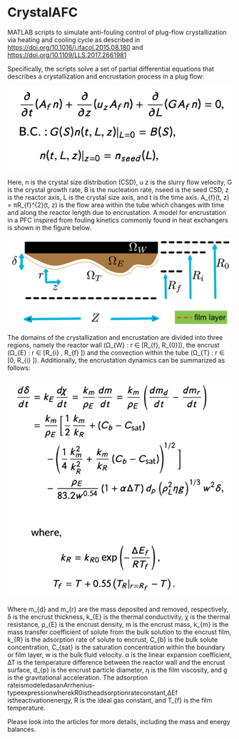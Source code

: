 # CrystalAFC
MATLAB scripts to simulate anti-fouling control of plug-flow crystallization via heating and cooling cycle as described in https://doi.org/10.1016/j.ifacol.2015.08.180 and https://doi.org/10.1109/LLS.2017.2661981

Specifically, the scripts solve a set of partial differential equations that describes a crystallization and encrustation process in a plug flow:

![](Images/PFC-PBM_PDE.png)

Here, n is the crystal size distribution (CSD), u z is the slurry flow velocity, G is the crystal growth rate, B is the nucleation rate, nseed is the seed CSD, z is the reactor axis, L is the crystal size axis, and t is the time axis. A_{f}(t, z) = πR_{f}^{2}(t, z) is the flow area within the tube which changes with time and along the reactor length due to encrustation. A model for encrustation in a PFC inspired from fouling kinetics commonly found in heat exchangers is shown in the figure below. 

![](Images/PFC_domain.jpg)

The domains of the crystallization and encrustation are divided into three regions, namely the reactor wall (Ω_{W} : r ∈ [R_{f}, R_{0}]), the encrust (Ω_{E} : r ∈ [R_{i} , R_{f} ]) and the convection within the tube (Ω_{T} : r ∈ [0, R_{i} ]). Additionally, the encrustation dynamics can be summarized as follows:

![](Images/encrust_ODE.png)

Where m_{d} and m_{r} are the mass deposited and removed, respectively, δ is the encrust thickness, k_{E} is the thermal conductivity, χ is the thermal resistance, ρ_{E} is the encrust density, m is the encrust mass, k_{m} is the mass transfer coefficient of solute from the bulk solution to the encrust film, k_{R} is the adsorption rate of solute to encrust, C_{b} is the bulk solute concentration, C_{sat} is the saturation concentration within the boundary or film layer, w is the bulk fluid velocity. α is the linear expansion coefficient, ∆T is the temperature difference between the reactor wall and the encrust surface, d_{p} is the encrust particle diameter, η is the film viscosity, and g is the gravitational acceleration. The adsorption rateismodeledasanArrhenius-typeexpressionwherekR0istheadsorptionrateconstant,∆Ef istheactivationenergy, R is the ideal gas constant, and T_{f} is the film temperature.

Please look into the articles for more details, including the mass and energy balances. 

